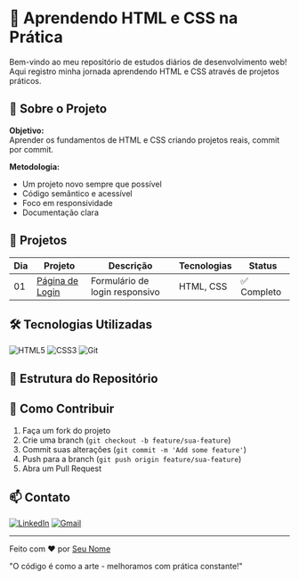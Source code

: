 # 🎨 Aprendendo HTML e CSS na Prática

Bem-vindo ao meu repositório de estudos diários de desenvolvimento web! Aqui registro minha jornada aprendendo HTML e CSS através de projetos práticos.

## 📌 Sobre o Projeto

**Objetivo:**  
Aprender os fundamentos de HTML e CSS criando projetos reais, commit por commit.

**Metodologia:**  
- Um projeto novo sempre que possível  
- Código semântico e acessível  
- Foco em responsividade  
- Documentação clara  

## 🚀 Projetos

| Dia | Projeto | Descrição | Tecnologias | Status |
|-----|---------|-----------|-------------|--------|
| 01 | [Página de Login](link) | Formulário de login responsivo | HTML, CSS | ✅ Completo |

## 🛠 Tecnologias Utilizadas

![HTML5](https://img.shields.io/badge/HTML5-E34F26?style=for-the-badge&logo=html5&logoColor=white)
![CSS3](https://img.shields.io/badge/CSS3-1572B6?style=for-the-badge&logo=css3&logoColor=white)
![Git](https://img.shields.io/badge/Git-F05032?style=for-the-badge&logo=git&logoColor=white)

## 📂 Estrutura do Repositório


## 🤝 Como Contribuir

1. Faça um fork do projeto
2. Crie uma branch (`git checkout -b feature/sua-feature`)
3. Commit suas alterações (`git commit -m 'Add some feature'`)
4. Push para a branch (`git push origin feature/sua-feature`)
5. Abra um Pull Request

## 📫 Contato

[![LinkedIn](https://img.shields.io/badge/LinkedIn-0077B5?style=for-the-badge&logo=linkedin&logoColor=white)](seu-link)
[![Gmail](https://img.shields.io/badge/Gmail-D14836?style=for-the-badge&logo=gmail&logoColor=white)](mailto:seu-email)

---

Feito com ❤️ por [Seu Nome](https://github.com/seu-usuario)

"O código é como a arte - melhoramos com prática constante!"